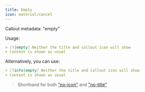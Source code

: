 ```yaml
---
title: Empty
icon: material/cancel
---
```


Callout metadata: "empty"

Usage:

```md
> [!|empty] Neither the title and callout icon will show
> Content is shown as usual
```

Alternatively, you can use:

```md
> [!info|empty] Neither the title and callout icon will show
> Content is shown as usual
```

> Shorthand for both ["no-icon"](../icon-styling/page-1.md)
> and ["no-title"](../title-styling/page-1.md)

